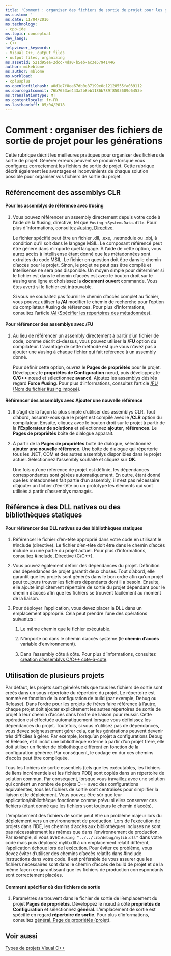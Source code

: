 ```yaml
---
title: 'Comment : organiser des fichiers de sortie de projet pour les générations | Documents Microsoft'
ms.custom: ''
ms.date: 11/04/2016
ms.technology:
- cpp-ide
ms.topic: conceptual
dev_langs:
- C++
helpviewer_keywords:
- Visual C++, output files
- output files, organizing
ms.assetid: 521d95ea-2dcc-4da0-b5eb-ac3e57941446
author: mikeblome
ms.author: mblome
ms.workload:
- cplusplus
ms.openlocfilehash: a0d1e7f8ea67db0e87199e0c12128555fa039112
ms.sourcegitcommit: 76b7653ae443a2b8eb1186b789f8503609d6453e
ms.translationtype: MT
ms.contentlocale: fr-FR
ms.lasthandoff: 05/04/2018
---
```

# <a name="how-to-organize-project-output-files-for-builds"></a>Comment : organiser des fichiers de sortie de projet pour les générations
Cette rubrique décrit les meilleures pratiques pour organiser des fichiers de sortie de projet. Générer erreurs peuvent se produire lorsque vous configurez correctement les fichiers de sortie de projet. Cette rubrique décrit également les avantages et inconvénients de chaque solution possible pour organiser vos fichiers de sortie du projet.  
  
## <a name="referencing-clr-assemblies"></a>Référencement des assemblys CLR  
  
#### <a name="to-reference-assemblies-with-using"></a>Pour les assemblys de référence avec #using  
  
1.  Vous pouvez référencer un assembly directement depuis votre code à l’aide de la #using, directive, tel que `#using <System.Data.dll>`. Pour plus d’informations, consultez [#using, Directive](../preprocessor/hash-using-directive-cpp.md).  
  
     Le fichier spécifié peut être un fichier .dll, .exe, .netmodule ou .obj, à condition qu’il soit dans le langage MSIL. Le composant référencé peut être généré dans n’importe quel langage. À l’aide de cette option, vous aurez accès à Intellisense étant donné que les métadonnées sont extraites du code MSIL. Le fichier en question doit être dans le chemin d’accès pour le projet. Sinon, le projet ne peut pas être compilé et Intellisense ne sera pas disponible. Un moyen simple pour déterminer si le fichier est dans le chemin d’accès est avec le bouton droit sur le #using une ligne et choisissez la **document ouvert** commande. Vous êtes averti si le fichier est introuvable.  
  
     Si vous ne souhaitez pas fournir le chemin d’accès complet au fichier, vous pouvez utiliser la **/AI** modifier le chemin de recherche pour l’option du compilateur #using de références. Pour plus d’informations, consultez l’article [/AI (Spécifier les répertoires des métadonnées)](../build/reference/ai-specify-metadata-directories.md).  
  
#### <a name="to-reference-assemblies-with-fu"></a>Pour référencer des assemblys avec /FU  
  
1.  Au lieu de référencer un assembly directement à partir d’un fichier de code, comme décrit ci-dessus, vous pouvez utiliser la **/FU** option du compilateur. L’avantage de cette méthode est que vous n’avez pas à ajouter une #using à chaque fichier qui fait référence à un assembly donné.  
  
     Pour définir cette option, ouvrez le **Pages de propriétés** pour le projet. Développez le **propriétés de Configuration** nœud, puis développez le **C/C++** nœud et sélectionnez **avancé**. Ajoutez les assemblys désirés regard **Force #using**. Pour plus d’informations, consultez l’article [/FU (Nom du fichier #using imposé)](../build/reference/fu-name-forced-hash-using-file.md).  
  
#### <a name="to-reference-assemblies-with-add-new-reference"></a>Référencer des assemblys avec Ajouter une nouvelle référence  
  
1.  Il s’agit de la façon la plus simple d’utiliser des assemblys CLR. Tout d’abord, assurez-vous que le projet est compilé avec le **/CLR** option du compilateur. Ensuite, cliquez avec le bouton droit sur le projet à partir de la **l’Explorateur de solutions** et sélectionnez **ajouter**, **références**. Le **Pages de propriétés** boîte de dialogue apparaît.  
  
2.  À partir de la **Pages de propriétés** boîte de dialogue, sélectionnez **ajouter une nouvelle référence**. Une boîte de dialogue qui répertorie tous les .NET, COM et des autres assemblys disponibles dans le projet actuel. Sélectionnez l’assembly souhaité et cliquez sur **OK**.  
  
     Une fois qu’une référence de projet est définie, les dépendances correspondantes sont gérées automatiquement. En outre, étant donné que les métadonnées fait partie d’un assembly, il n’est pas nécessaire d’ajouter un fichier d’en-tête ou un prototype les éléments qui sont utilisés à partir d’assemblys managés.  
  
## <a name="referencing-native-dlls-or-static-libraries"></a>Référence à des DLL natives ou des bibliothèques statiques  
  
#### <a name="to-reference-native-dlls-or-static-libraries"></a>Pour référencer des DLL natives ou des bibliothèques statiques  
  
1.  Référencer le fichier d’en-tête approprié dans votre code en utilisant le #include (directive). Le fichier d’en-tête doit être dans le chemin d’accès include ou une partie du projet actuel. Pour plus d’informations, consultez [#include, Directive (C/C++)](../preprocessor/hash-include-directive-c-cpp.md).  
  
2.  Vous pouvez également définir des dépendances du projet. Définition des dépendances de projet garantit deux choses. Tout d’abord, elle garantit que les projets sont générés dans le bon ordre afin qu’un projet peut toujours trouver les fichiers dépendants dont il a besoin. Ensuite, elle ajoute implicitement répertoire de sortie du projet dépendant pour le chemin d’accès afin que les fichiers se trouvent facilement au moment de la liaison.  
  
3.  Pour déployer l’application, vous devez placer la DLL dans un emplacement approprié. Cela peut prendre l’une des opérations suivantes :  
  
    1.  Le même chemin que le fichier exécutable.  
  
    2.  N’importe où dans le chemin d’accès système (le **chemin d’accès** variable d’environnement).  
  
    3.  Dans l’assembly côte à côte. Pour plus d’informations, consultez [création d’assemblys C/C++ côte-à-côte](../build/building-c-cpp-side-by-side-assemblies.md).  
  
## <a name="working-with-multiple-projects"></a>Utilisation de plusieurs projets  
 Par défaut, les projets sont générés tels que tous les fichiers de sortie sont créés dans un sous-répertoire du répertoire du projet. Le répertoire est nommé en fonction de la configuration de build (par exemple, Debug ou Release). Dans l’ordre pour les projets de frères faire référence à l’autre, chaque projet doit ajouter explicitement les autres répertoires de sortie de projet à leur chemin d’accès dans l’ordre de liaison pour réussir. Cette opération est effectuée automatiquement lorsque vous définissez les dépendances du projet. Toutefois, si vous n’utilisez pas de dépendances, vous devez soigneusement gérer cela, car les générations peuvent devenir très difficiles à gérer. Par exemple, lorsqu’un projet a configurations Debug et Release, et il inclut une bibliothèque externe à partir d’un projet frère, elle doit utiliser un fichier de bibliothèque différent en fonction de la configuration générée. Par conséquent, le codage en dur ces chemins d’accès peut être compliquée.  
  
 Tous les fichiers de sortie essentiels (tels que les exécutables, les fichiers de liens incrémentiels et les fichiers PDB) sont copiés dans un répertoire de solution commun. Par conséquent, lorsque vous travaillez avec une solution qui contient un nombre de projets C++ avec des configurations équivalentes, tous les fichiers de sortie sont centralisés pour simplifier la liaison et le déploiement. Vous pouvez être sûr que leur application/bibliothèque fonctionne comme prévu si elles conserver ces fichiers (étant donné que les fichiers sont toujours le chemin d’accès).  
  
 L’emplacement des fichiers de sortie peut être un problème majeur lors du déploiement vers un environnement de production. Lors de l’exécution de projets dans l’IDE, les chemins d’accès aux bibliothèques incluses ne sont pas nécessairement les mêmes que dans l’environnement de production. Par exemple, si vous avez `#using "../../lib/debug/mylib.dll"` dans votre code mais puis déployez mylib.dll à un emplacement relatif différent, l’application échoue lors de l’exécution. Pour éviter ce problème, vous devez éviter d’utiliser des chemins d’accès relatifs dans #include instructions dans votre code. Il est préférable de vous assurer que les fichiers nécessaires sont dans le chemin d’accès de build de projet et de la même façon en garantissant que les fichiers de production correspondants sont correctement placées.  
  
#### <a name="how-to-specify-where-output-files-go"></a>Comment spécifier où des fichiers de sortie  
  
1.  Paramètres se trouvent dans le fichier de sortie de l’emplacement du projet **Pages de propriétés**. Développez le nœud à côté **propriétés de Configuration** et sélectionnez **général**. L’emplacement de sortie est spécifié en regard **répertoire de sortie**. Pour plus d’informations, consultez [général, Page de propriétés (projet)](../ide/general-property-page-project.md).  
  
## <a name="see-also"></a>Voir aussi  
 [Types de projets Visual C++](../ide/visual-cpp-project-types.md)